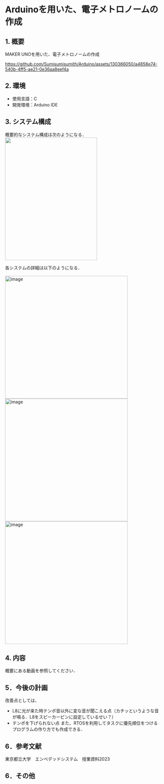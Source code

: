 # Arduinoを用いた、電子メトロノームの作成

## 1. 概要
MAKER UNOを用いた、電子メトロノームの作成<br>

https://github.com/Sumisumisumith/Arduino/assets/130366050/a4858e74-540b-4ff5-ae21-0e36aa8eef4a

## 2. 環境
- 使用言語：C
- 開発環境：Arduino IDE

## 3. システム構成
概要的なシステム構成は次のようになる．<br>
<img width="300" height="400" align="center" src="https://github.com/Sumisumisumith/Arduino/assets/130366050/0e5774af-46f4-4153-b95f-e7c238b2bbd3">  

各システムの詳細は以下のようになる．<br>  
<img width="400" alt="image" src="https://github.com/Sumisumisumith/Arduino/assets/130366050/5bd31ddf-d057-4477-82d5-a4b435748952">
<img width="400" alt="image" src="https://github.com/Sumisumisumith/Arduino/assets/130366050/11427de6-25ce-4310-b9a2-d18eea3f17ed">
<img width="400" alt="image" src="https://github.com/Sumisumisumith/Arduino/assets/130366050/7fe350b7-a0fc-4a78-a32e-afe8f507b35c">


## 4. 内容
概要にある動画を参照してください．

## 5．今後の計画
改善点としては、
- L8に光が来た時テンポ音以外に変な音が聞こえる点（カチッというような音が鳴る．L8をスピーカーピンに設定しているせい？）
- テンポを下げられない点
また、RTOSを利用してタスクに優先順位をつけるプログラムの作り方でも作成できる．

## 6．参考文献
東京都立大学　エンベデッドシステム　授業資料2023

## 6．その他

